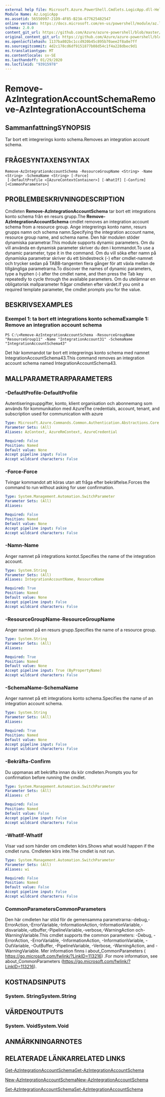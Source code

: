 ```yaml
---
external help file: Microsoft.Azure.PowerShell.Cmdlets.LogicApp.dll-Help.xml
Module Name: Az.LogicApp
ms.assetid: 56550997-21D9-4F85-B23A-677625482547
online version: https://docs.microsoft.com/en-us/powershell/module/az.logicapp/remove-azintegrationaccountschema
schema: 2.0.0
content_git_url: https://github.com/Azure/azure-powershell/blob/master/src/LogicApp/LogicApp/help/Remove-AzIntegrationAccountSchema.md
original_content_git_url: https://github.com/Azure/azure-powershell/blob/master/src/LogicApp/LogicApp/help/Remove-AzIntegrationAccountSchema.md
ms.openlocfilehash: 1137ba802bc1ccd920b45c895b70aee2f8a8e7ff
ms.sourcegitcommit: 4d2c178cd6df9151877b08d54c1f4a228dbec9d1
ms.translationtype: MT
ms.contentlocale: sv-SE
ms.lasthandoff: 01/29/2020
ms.locfileid: "93915978"
---
```

# <span data-ttu-id="4baf0-101">Remove-AzIntegrationAccountSchema</span><span class="sxs-lookup"><span data-stu-id="4baf0-101">Remove-AzIntegrationAccountSchema</span></span>

## <span data-ttu-id="4baf0-102">Sammanfattning</span><span class="sxs-lookup"><span data-stu-id="4baf0-102">SYNOPSIS</span></span>
<span data-ttu-id="4baf0-103">Tar bort ett integrerings konto schema.</span><span class="sxs-lookup"><span data-stu-id="4baf0-103">Removes an integration account schema.</span></span>

## <span data-ttu-id="4baf0-104">FRÅGESYNTAXEN</span><span class="sxs-lookup"><span data-stu-id="4baf0-104">SYNTAX</span></span>

```
Remove-AzIntegrationAccountSchema -ResourceGroupName <String> -Name <String> -SchemaName <String> [-Force]
 [-DefaultProfile <IAzureContextContainer>] [-WhatIf] [-Confirm] [<CommonParameters>]
```

## <span data-ttu-id="4baf0-105">PROBLEMBESKRIVNING</span><span class="sxs-lookup"><span data-stu-id="4baf0-105">DESCRIPTION</span></span>
<span data-ttu-id="4baf0-106">Cmdleten **Remove-AzIntegrationAccountSchema** tar bort ett integrations konto schema från en resurs grupp.</span><span class="sxs-lookup"><span data-stu-id="4baf0-106">The **Remove-AzIntegrationAccountSchema** cmdlet removes an integration account schema from a resource group.</span></span>
<span data-ttu-id="4baf0-107">Ange integrerings konto namn, resurs grupps namn och schema namn.</span><span class="sxs-lookup"><span data-stu-id="4baf0-107">Specifying the integration account name, resource group name, and schema name.</span></span>
<span data-ttu-id="4baf0-108">Den här modulen stöder dynamiska parametrar.</span><span class="sxs-lookup"><span data-stu-id="4baf0-108">This module supports dynamic parameters.</span></span>
<span data-ttu-id="4baf0-109">Om du vill använda en dynamisk parameter skriver du den i kommandot.</span><span class="sxs-lookup"><span data-stu-id="4baf0-109">To use a dynamic parameter, type it in the command.</span></span>
<span data-ttu-id="4baf0-110">Om du vill söka efter namn på dynamiska parametrar skriver du ett bindestreck (-) efter cmdlet-namnet och trycker sedan på TABB-tangenten flera gånger för att växla mellan de tillgängliga parametrarna.</span><span class="sxs-lookup"><span data-stu-id="4baf0-110">To discover the names of dynamic parameters, type a hyphen (-) after the cmdlet name, and then press the Tab key repeatedly to cycle through the available parameters.</span></span>
<span data-ttu-id="4baf0-111">Om du utelämnar en obligatorisk mallparameter frågar cmdleten efter värdet.</span><span class="sxs-lookup"><span data-stu-id="4baf0-111">If you omit a required template parameter, the cmdlet prompts you for the value.</span></span>

## <span data-ttu-id="4baf0-112">BESKRIVS</span><span class="sxs-lookup"><span data-stu-id="4baf0-112">EXAMPLES</span></span>

### <span data-ttu-id="4baf0-113">Exempel 1: ta bort ett integrations konto schema</span><span class="sxs-lookup"><span data-stu-id="4baf0-113">Example 1: Remove an integration account schema</span></span>
```
PS C:\>Remove-AzIntegrationAccountSchema -ResourceGroupName "ResourceGroup11" -Name "IntegrationAccount31" -SchemaName "IntegrationAccountSchema43"
```

<span data-ttu-id="4baf0-114">Det här kommandot tar bort ett integrerings konto schema med namnet IntegrationAccountSchema43.</span><span class="sxs-lookup"><span data-stu-id="4baf0-114">This command removes an integration account schema named IntegrationAccountSchema43.</span></span>

## <span data-ttu-id="4baf0-115">MALLPARAMETRAR</span><span class="sxs-lookup"><span data-stu-id="4baf0-115">PARAMETERS</span></span>

### <span data-ttu-id="4baf0-116">-DefaultProfile</span><span class="sxs-lookup"><span data-stu-id="4baf0-116">-DefaultProfile</span></span>
<span data-ttu-id="4baf0-117">Autentiseringsuppgifter, konto, klient organisation och abonnemang som används för kommunikation med Azure</span><span class="sxs-lookup"><span data-stu-id="4baf0-117">The credentials, account, tenant, and subscription used for communication with azure</span></span>

```yaml
Type: Microsoft.Azure.Commands.Common.Authentication.Abstractions.Core.IAzureContextContainer
Parameter Sets: (All)
Aliases: AzContext, AzureRmContext, AzureCredential

Required: False
Position: Named
Default value: None
Accept pipeline input: False
Accept wildcard characters: False
```

### <span data-ttu-id="4baf0-118">-Force</span><span class="sxs-lookup"><span data-stu-id="4baf0-118">-Force</span></span>
<span data-ttu-id="4baf0-119">Tvingar kommandot att köras utan att fråga efter bekräftelse.</span><span class="sxs-lookup"><span data-stu-id="4baf0-119">Forces the command to run without asking for user confirmation.</span></span>

```yaml
Type: System.Management.Automation.SwitchParameter
Parameter Sets: (All)
Aliases:

Required: False
Position: Named
Default value: None
Accept pipeline input: False
Accept wildcard characters: False
```

### <span data-ttu-id="4baf0-120">-Namn</span><span class="sxs-lookup"><span data-stu-id="4baf0-120">-Name</span></span>
<span data-ttu-id="4baf0-121">Anger namnet på integrations kontot.</span><span class="sxs-lookup"><span data-stu-id="4baf0-121">Specifies the name of the integration account.</span></span>

```yaml
Type: System.String
Parameter Sets: (All)
Aliases: IntegrationAccountName, ResourceName

Required: True
Position: Named
Default value: None
Accept pipeline input: False
Accept wildcard characters: False
```

### <span data-ttu-id="4baf0-122">-ResourceGroupName</span><span class="sxs-lookup"><span data-stu-id="4baf0-122">-ResourceGroupName</span></span>
<span data-ttu-id="4baf0-123">Anger namnet på en resurs grupp.</span><span class="sxs-lookup"><span data-stu-id="4baf0-123">Specifies the name of a resource group.</span></span>

```yaml
Type: System.String
Parameter Sets: (All)
Aliases:

Required: True
Position: Named
Default value: None
Accept pipeline input: True (ByPropertyName)
Accept wildcard characters: False
```

### <span data-ttu-id="4baf0-124">-SchemaName</span><span class="sxs-lookup"><span data-stu-id="4baf0-124">-SchemaName</span></span>
<span data-ttu-id="4baf0-125">Anger namnet på ett integrations konto schema.</span><span class="sxs-lookup"><span data-stu-id="4baf0-125">Specifies the name of an integration account schema.</span></span>

```yaml
Type: System.String
Parameter Sets: (All)
Aliases:

Required: True
Position: Named
Default value: None
Accept pipeline input: False
Accept wildcard characters: False
```

### <span data-ttu-id="4baf0-126">-Bekräfta</span><span class="sxs-lookup"><span data-stu-id="4baf0-126">-Confirm</span></span>
<span data-ttu-id="4baf0-127">Du uppmanas att bekräfta innan du kör cmdleten.</span><span class="sxs-lookup"><span data-stu-id="4baf0-127">Prompts you for confirmation before running the cmdlet.</span></span>

```yaml
Type: System.Management.Automation.SwitchParameter
Parameter Sets: (All)
Aliases: cf

Required: False
Position: Named
Default value: False
Accept pipeline input: False
Accept wildcard characters: False
```

### <span data-ttu-id="4baf0-128">-WhatIf</span><span class="sxs-lookup"><span data-stu-id="4baf0-128">-WhatIf</span></span>
<span data-ttu-id="4baf0-129">Visar vad som händer om cmdleten körs.</span><span class="sxs-lookup"><span data-stu-id="4baf0-129">Shows what would happen if the cmdlet runs.</span></span>
<span data-ttu-id="4baf0-130">Cmdleten körs inte.</span><span class="sxs-lookup"><span data-stu-id="4baf0-130">The cmdlet is not run.</span></span>

```yaml
Type: System.Management.Automation.SwitchParameter
Parameter Sets: (All)
Aliases: wi

Required: False
Position: Named
Default value: False
Accept pipeline input: False
Accept wildcard characters: False
```

### <span data-ttu-id="4baf0-131">CommonParameters</span><span class="sxs-lookup"><span data-stu-id="4baf0-131">CommonParameters</span></span>
<span data-ttu-id="4baf0-132">Den här cmdleten har stöd för de gemensamma parametrarna:-debug,-ErrorAction,-ErrorVariable,-InformationAction,-InformationVariable,-disvariable,-utbuffer,-PipelineVariable,-verbose,-WarningAction och-WarningVariable.</span><span class="sxs-lookup"><span data-stu-id="4baf0-132">This cmdlet supports the common parameters: -Debug, -ErrorAction, -ErrorVariable, -InformationAction, -InformationVariable, -OutVariable, -OutBuffer, -PipelineVariable, -Verbose, -WarningAction, and -WarningVariable.</span></span> <span data-ttu-id="4baf0-133">Mer information finns i about_CommonParameters ( https://go.microsoft.com/fwlink/?LinkID=113216) .</span><span class="sxs-lookup"><span data-stu-id="4baf0-133">For more information, see about_CommonParameters (https://go.microsoft.com/fwlink/?LinkID=113216).</span></span>

## <span data-ttu-id="4baf0-134">KOSTNADS</span><span class="sxs-lookup"><span data-stu-id="4baf0-134">INPUTS</span></span>

### <span data-ttu-id="4baf0-135">System. String</span><span class="sxs-lookup"><span data-stu-id="4baf0-135">System.String</span></span>

## <span data-ttu-id="4baf0-136">VÄRDEN</span><span class="sxs-lookup"><span data-stu-id="4baf0-136">OUTPUTS</span></span>

### <span data-ttu-id="4baf0-137">System. Void</span><span class="sxs-lookup"><span data-stu-id="4baf0-137">System.Void</span></span>

## <span data-ttu-id="4baf0-138">ANMÄRKNINGAR</span><span class="sxs-lookup"><span data-stu-id="4baf0-138">NOTES</span></span>

## <span data-ttu-id="4baf0-139">RELATERADE LÄNKAR</span><span class="sxs-lookup"><span data-stu-id="4baf0-139">RELATED LINKS</span></span>

[<span data-ttu-id="4baf0-140">Get-AzIntegrationAccountSchema</span><span class="sxs-lookup"><span data-stu-id="4baf0-140">Get-AzIntegrationAccountSchema</span></span>](./Get-AzIntegrationAccountSchema.md)

[<span data-ttu-id="4baf0-141">New-AzIntegrationAccountSchema</span><span class="sxs-lookup"><span data-stu-id="4baf0-141">New-AzIntegrationAccountSchema</span></span>](./New-AzIntegrationAccountSchema.md)

[<span data-ttu-id="4baf0-142">Set-AzIntegrationAccountSchema</span><span class="sxs-lookup"><span data-stu-id="4baf0-142">Set-AzIntegrationAccountSchema</span></span>](./Set-AzIntegrationAccountSchema.md)


